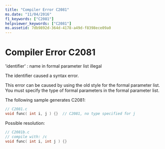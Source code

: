 ```yaml
---
title: "Compiler Error C2081"
ms.date: "11/04/2016"
f1_keywords: ["C2081"]
helpviewer_keywords: ["C2081"]
ms.assetid: 7db9892d-364d-4178-a49d-f8398ece09a0
---
```

# Compiler Error C2081

'identifier' : name in formal parameter list illegal

The identifier caused a syntax error.

This error can be caused by using the old style for the formal parameter list. You must specify the type of formal parameters in the formal parameter list.

The following sample generates C2081:

```c
// C2081.c
void func( int i, j ) {}  // C2081, no type specified for j
```

Possible resolution:

```c
// C2081b.c
// compile with: /c
void func( int i, int j ) {}
```
